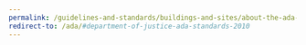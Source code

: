 ```yaml
---
permalink: /guidelines-and-standards/buildings-and-sites/about-the-ada-standards/ada-standards/doj-s-2010-ada-standards/
redirect-to: /ada/#department-of-justice-ada-standards-2010
---
```

